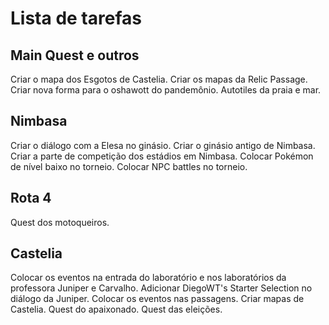 # Lista de tarefas

## Main Quest e outros

Criar o mapa dos Esgotos de Castelia.
Criar os mapas da Relic Passage.
Criar nova forma para o oshawott do pandemônio.
Autotiles da praia e mar.

## Nimbasa

Criar o diálogo com a Elesa no ginásio.
Criar o ginásio antigo de Nimbasa.
Criar a parte de competição dos estádios em Nimbasa.
Colocar Pokémon de nível baixo no torneio.
Colocar NPC battles no torneio.

## Rota 4

Quest dos motoqueiros.

## Castelia

Colocar os eventos na entrada do laboratório e nos laboratórios da professora Juniper e Carvalho.
Adicionar DiegoWT's Starter Selection no diálogo da Juniper.
Colocar os eventos nas passagens.
Criar mapas de Castelia.
Quest do apaixonado.
Quest das eleições.
